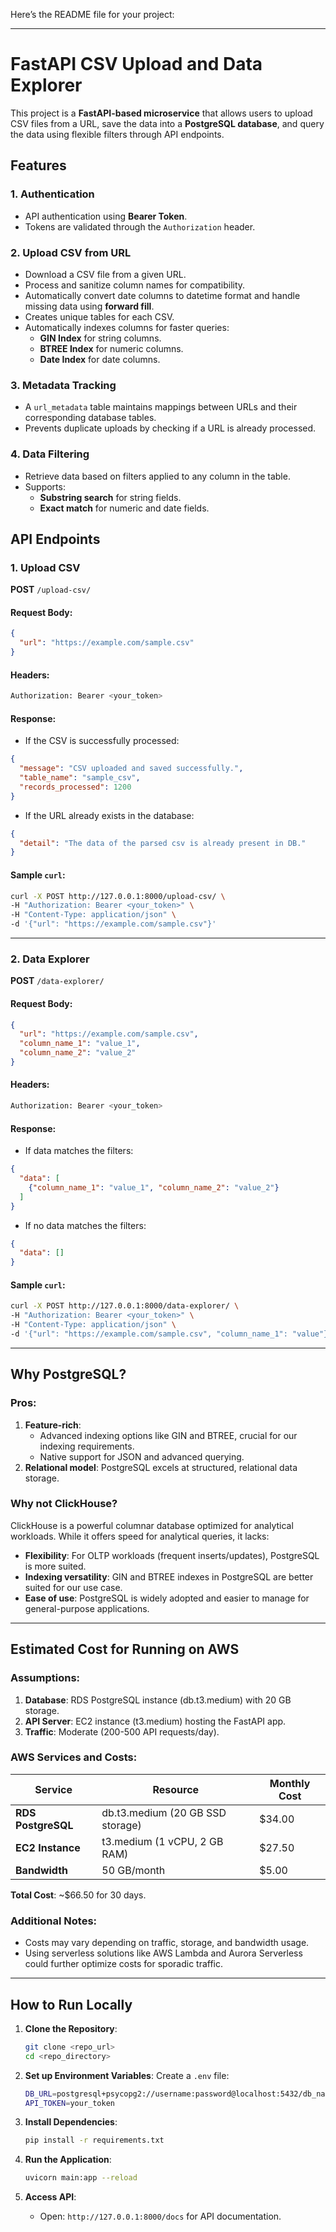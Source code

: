 Here’s the README file for your project:

---

# FastAPI CSV Upload and Data Explorer

This project is a **FastAPI-based microservice** that allows users to upload CSV files from a URL, save the data into a **PostgreSQL database**, and query the data using flexible filters through API endpoints.

## Features

### 1. **Authentication**
- API authentication using **Bearer Token**.
- Tokens are validated through the `Authorization` header.

### 2. **Upload CSV from URL**
- Download a CSV file from a given URL.
- Process and sanitize column names for compatibility.
- Automatically convert date columns to datetime format and handle missing data using **forward fill**.
- Creates unique tables for each CSV.
- Automatically indexes columns for faster queries:
  - **GIN Index** for string columns.
  - **BTREE Index** for numeric columns.
  - **Date Index** for date columns.

### 3. **Metadata Tracking**
- A `url_metadata` table maintains mappings between URLs and their corresponding database tables.
- Prevents duplicate uploads by checking if a URL is already processed.

### 4. **Data Filtering**
- Retrieve data based on filters applied to any column in the table.
- Supports:
  - **Substring search** for string fields.
  - **Exact match** for numeric and date fields.

## API Endpoints

### 1. **Upload CSV**
**POST** `/upload-csv/`

#### Request Body:
```json
{
  "url": "https://example.com/sample.csv"
}
```

#### Headers:
```bash
Authorization: Bearer <your_token>
```

#### Response:
- If the CSV is successfully processed:
```json
{
  "message": "CSV uploaded and saved successfully.",
  "table_name": "sample_csv",
  "records_processed": 1200
}
```
- If the URL already exists in the database:
```json
{
  "detail": "The data of the parsed csv is already present in DB."
}
```

#### Sample `curl`:
```bash
curl -X POST http://127.0.0.1:8000/upload-csv/ \
-H "Authorization: Bearer <your_token>" \
-H "Content-Type: application/json" \
-d '{"url": "https://example.com/sample.csv"}'
```

---

### 2. **Data Explorer**
**POST** `/data-explorer/`

#### Request Body:
```json
{
  "url": "https://example.com/sample.csv",
  "column_name_1": "value_1",
  "column_name_2": "value_2"
}
```

#### Headers:
```bash
Authorization: Bearer <your_token>
```

#### Response:
- If data matches the filters:
```json
{
  "data": [
    {"column_name_1": "value_1", "column_name_2": "value_2"}
  ]
}
```
- If no data matches the filters:
```json
{
  "data": []
}
```

#### Sample `curl`:
```bash
curl -X POST http://127.0.0.1:8000/data-explorer/ \
-H "Authorization: Bearer <your_token>" \
-H "Content-Type: application/json" \
-d '{"url": "https://example.com/sample.csv", "column_name_1": "value"}'
```

---

## Why PostgreSQL?

### Pros:
1. **Feature-rich**:
   - Advanced indexing options like GIN and BTREE, crucial for our indexing requirements.
   - Native support for JSON and advanced querying.
2. **Relational model**: PostgreSQL excels at structured, relational data storage.

### Why not ClickHouse?
ClickHouse is a powerful columnar database optimized for analytical workloads. While it offers speed for analytical queries, it lacks:
- **Flexibility**: For OLTP workloads (frequent inserts/updates), PostgreSQL is more suited.
- **Indexing versatility**: GIN and BTREE indexes in PostgreSQL are better suited for our use case.
- **Ease of use**: PostgreSQL is widely adopted and easier to manage for general-purpose applications.

---

## Estimated Cost for Running on AWS

### Assumptions:
1. **Database**: RDS PostgreSQL instance (db.t3.medium) with 20 GB storage.
2. **API Server**: EC2 instance (t3.medium) hosting the FastAPI app.
3. **Traffic**: Moderate (200-500 API requests/day).

### AWS Services and Costs:
| Service            | Resource          | Monthly Cost |
|--------------------|-------------------|--------------|
| **RDS PostgreSQL** | db.t3.medium (20 GB SSD storage) | $34.00       |
| **EC2 Instance**   | t3.medium (1 vCPU, 2 GB RAM)      | $27.50       |
| **Bandwidth**      | 50 GB/month                    | $5.00        |

**Total Cost**: ~$66.50 for 30 days.


### Additional Notes:
- Costs may vary depending on traffic, storage, and bandwidth usage.
- Using serverless solutions like AWS Lambda and Aurora Serverless could further optimize costs for sporadic traffic.

---

## How to Run Locally

1. **Clone the Repository**:
   ```bash
   git clone <repo_url>
   cd <repo_directory>
   ```

2. **Set up Environment Variables**:
   Create a `.env` file:
   ```bash
   DB_URL=postgresql+psycopg2://username:password@localhost:5432/db_name
   API_TOKEN=your_token
   ```

3. **Install Dependencies**:
   ```bash
   pip install -r requirements.txt
   ```

4. **Run the Application**:
   ```bash
   uvicorn main:app --reload
   ```

5. **Access API**:
   - Open: `http://127.0.0.1:8000/docs` for API documentation.
